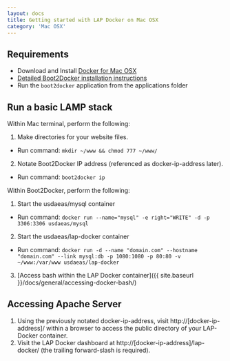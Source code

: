 ```yaml
---
layout: docs
title: Getting started with LAP Docker on Mac OSX
category: 'Mac OSX'
---
```



Requirements
----------
- Download and Install [Docker for Mac OSX](https://github.com/boot2docker/osx-installer/releases/latest)
 - [Detailed Boot2Docker installation instructions](https://docs.docker.com/installation/mac/#install-boot2docker)
- Run the `boot2docker` application from the applications folder

Run a basic LAMP stack
----------

Within Mac terminal, perform the following:

1. Make directories for your website files.
 - Run command: `mkdir ~/www && chmod 777 ~/www/`
2. Notate Boot2Docker IP address (referenced as docker-ip-address later).
 - Run command: `boot2docker ip`

Within Boot2Docker, perform the following:

1. Start the usdaeas/mysql container
 - Run command: `docker run --name="mysql" -e right="WRITE" -d -p 3306:3306 usdaeas/mysql`
2. Start the usdaeas/lap-docker container
 - Run command: `docker run -d --name "domain.com" --hostname "domain.com" --link mysql:db -p 1080:1080 -p 80:80 -v ~/www:/var/www usdaeas/lap-docker`
3. [Access bash within the LAP Docker container]({{ site.baseurl }}/docs/general/accessing-docker-bash/)

Accessing Apache Server
-----------------------
1. Using the previously notated docker-ip-address, visit http://[docker-ip-address]/ within a browser to access the public directory of your LAP-Docker container.
3. Visit the LAP Docker dashboard at http://[docker-ip-address]/lap-docker/ (the trailing forward-slash is required).
